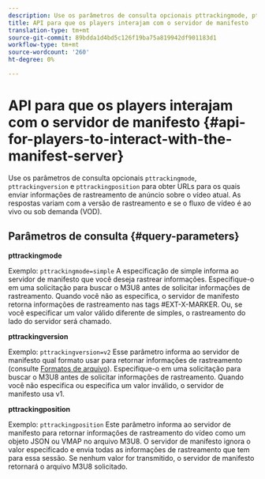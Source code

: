 ```yaml
---
description: Use os parâmetros de consulta opcionais pttrackingmode, pttrackingversion e pttrackingposition para obter URLs para os quais enviar informações de rastreamento de anúncios sobre o vídeo atual. As respostas variam com a versão de rastreamento e se o fluxo de vídeo é ao vivo ou sob demanda (VOD).
title: API para que os players interajam com o servidor de manifesto
translation-type: tm+mt
source-git-commit: 89bdda1d4bd5c126f19ba75a819942df901183d1
workflow-type: tm+mt
source-wordcount: '260'
ht-degree: 0%

---
```



# API para que os players interajam com o servidor de manifesto {#api-for-players-to-interact-with-the-manifest-server}

Use os parâmetros de consulta opcionais `pttrackingmode`, `pttrackingversion` e `pttrackingposition` para obter URLs para os quais enviar informações de rastreamento de anúncio sobre o vídeo atual. As respostas variam com a versão de rastreamento e se o fluxo de vídeo é ao vivo ou sob demanda (VOD).

## Parâmetros de consulta {#query-parameters}

**pttrackingmode**

Exemplo: `pttrackingmode=simple`
A especificação de simple informa ao servidor de manifesto que você deseja rastrear informações.
Especifique-o em uma solicitação para buscar o M3U8 antes de solicitar informações de rastreamento. Quando você não as especifica, o servidor de manifesto retorna informações de rastreamento nas tags #EXT-X-MARKER.
Ou, se você especificar um valor válido diferente de simples, o rastreamento do lado do servidor será chamado.

**pttrackingversion**

Exemplo: `pttrackingversion=v2`
Esse parâmetro informa ao servidor de manifesto qual formato usar para retornar informações de rastreamento (consulte [Formatos de arquivo](/help/primetime-ad-insertion/~old-msapi-topics/ms-list-file-formats/ms-api-file-formats.md)).
Especifique-o em uma solicitação para buscar o M3U8 antes de solicitar informações de rastreamento. Quando você não especifica ou especifica um valor inválido, o servidor de manifesto usa v1.

**pttrackingposition**

Exemplo: `pttrackingposition`
Este parâmetro informa ao servidor de manifesto para retornar informações de rastreamento do vídeo como um objeto JSON ou VMAP no arquivo M3U8. O servidor de manifesto ignora o valor especificado e envia todas as informações de rastreamento que tem para essa sessão. Se nenhum valor for transmitido, o servidor de manifesto retornará o arquivo M3U8 solicitado.
